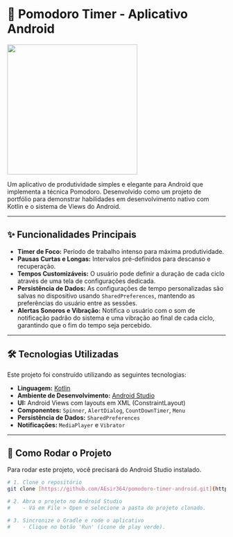 # 🍅 Pomodoro Timer - Aplicativo Android

<img src="https://github.com/user-attachments/assets/e7d50e38-86d7-4fc7-9398-7f9ef1b820dc" width="300">

Um aplicativo de produtividade simples e elegante para Android que implementa a técnica Pomodoro. Desenvolvido como um projeto de portfólio para demonstrar habilidades em desenvolvimento nativo com Kotlin e o sistema de Views do Android.

---

## ✨ Funcionalidades Principais

* **Timer de Foco:** Período de trabalho intenso para máxima produtividade.
* **Pausas Curtas e Longas:** Intervalos pré-definidos para descanso e recuperação.
* **Tempos Customizáveis:** O usuário pode definir a duração de cada ciclo através de uma tela de configurações dedicada.
* **Persistência de Dados:** As configurações de tempo personalizadas são salvas no dispositivo usando `SharedPreferences`, mantendo as preferências do usuário entre as sessões.
* **Alertas Sonoros e Vibração:** Notifica o usuário com o som de notificação padrão do sistema e uma vibração ao final de cada ciclo, garantindo que o fim do tempo seja percebido.

---

## 🛠️ Tecnologias Utilizadas

Este projeto foi construído utilizando as seguintes tecnologias:

* **Linguagem:** [Kotlin](https://kotlinlang.org/)
* **Ambiente de Desenvolvimento:** [Android Studio](https://developer.android.com/studio)
* **UI:** Android Views com layouts em XML (ConstraintLayout)
* **Componentes:** `Spinner`, `AlertDialog`, `CountDownTimer`, `Menu`
* **Persistência de Dados:** `SharedPreferences`
* **Notificações:** `MediaPlayer` e `Vibrator`

---

## 🚀 Como Rodar o Projeto

Para rodar este projeto, você precisará do Android Studio instalado.

```bash
# 1. Clone o repositório
git clone [https://github.com/AEsir364/pomodoro-timer-android.git](https://github.com/AEsir364/pomodoro-timer-android.git)

# 2. Abra o projeto no Android Studio
#    - Vá em File > Open e selecione a pasta do projeto clonado.

# 3. Sincronize o Gradle e rode o aplicativo
#    - Clique no botão 'Run' (ícone de play verde).
```
